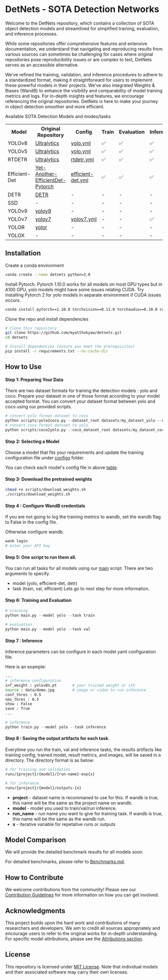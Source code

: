 # DetNets - SOTA Detection Networks


Welcome to the DetNets repository, which contains a collection of SOTA object detection models and streamlined for simplified training, evaluation, and inference processes. 

While some repositories offer comprehensive features and extensive documentation, we understand that navigating and reproducing results from various sources can sometimes be challenging for cases where original repositories pose reproducibility issues or are complex to test, DetNets serves as an accessible alternative.

We've refined the training, validation, and inference procedures to adhere to a standardized format, making it straightforward for users to implement these powerful models in their projects. We've also integrated Weights & Biases (WandB) to enhance the visibility and comparability of model training metrics and logs. For in-depth insights and features, we encourage referencing the original repositories. DetNets is here to make your journey in object detection smoother and more efficient.

<a id="models">Available SOTA Detection Models and modes/tasks</a>

<table>
  <tr>
    <th>Model</th>
    <th>Original Repository</th>
    <th>Config</th>
    <th>Train</th>
    <th>Evaluation</th>
    <th>Inference</th>
  </tr>
  <tr>
    <td>YOLOv8</td>
    <td><a href="https://github.com/ultralytics/ultralytics">Ultralytics</a></td>
    <td><a href="https://github.com/myatthukyaw/detnets/blob/main/configs/yolo.yml">yolo.yml</a></td>
    <td>✅</td>
    <td>✅</td>
    <td>✅</td>
  </tr>
  <tr>
    <tr>
    <td>YOLOv5</td>
    <td><a href="https://github.com/ultralytics/ultralytics">Ultralytics</a></td>
    <td><a href="https://github.com/myatthukyaw/detnets/blob/main/configs/yolo.yml">yolo.yml</a></td>
    <td>✅</td>
    <td>✅</td>
    <td>✅</td>
  </tr>
  <tr>
    <tr>
    <td>RTDETR</td>
    <td><a href="https://github.com/ultralytics/ultralytics">Ultralytics</a></td>
    <td><a href="https://github.com/myatthukyaw/detnets/blob/main/configs/rtdetr.yml">rtdetr.yml</a></td>
    <td>✅</td>
    <td>✅</td>
    <td>✅</td>
  </tr>
  <tr>
    <td>Efficient-Det</td>
    <td><a href="https://github.com/zylo117/Yet-Another-EfficientDet-Pytorch">Yet-Another-EfficientDet-Pytorch</a></td>
    <td><a href="https://github.com/myatthukyaw/detnets/blob/main/configs/efficient-det.yml">efficient-det.yml</a></td>
    <td>✅</td>
    <td>✅</td>
    <td>✅</td>
  </tr>
  <tr>
    <td>DETR</td>
    <td><a href="https://github.com/facebookresearch/detr">DETR</a></td>
    <td>-</td>
    <td>-</td>
    <td>-</td>
    <td>-</td>
  </tr>
  <tr>
    <td>SSD</td>
    <td>-</td>
    <td>-</td>
    <td>-</td>
    <td>-</td>
    <td>-</td>
  </tr>
  <tr>
    <td>YOLOv9</td>
    <td><a href="https://github.com/WongKinYiu/yolov9">yolov9</a></td>
    <td>-</td>
    <td>-</td>
    <td>-</td>
    <td>-</td>
  </tr>
    <tr>
    <td>YOLOv7</td>
    <td><a href="https://github.com/WongKinYiu/yolov7">yolov7</a></td>
    <td><a href="https://github.com/myatthukyaw/detnets/blob/main/configs/yolov7.yml">yolov7.yml</a></td>
    <td>-</td>
    <td>-</td>
    <td>✅</td>
  </tr>
    <tr>
    <td>YOLOR</td>
    <td><a href="https://github.com/WongKinYiu/yolor">yolor</a></td>
    <td>-</td>
    <td>-</td>
    <td>-</td>
    <td>-</td>
  </tr>
  <tr>
    <td>YOLOX</td>
    <td>-</td>
    <td>-</td>
    <td>-</td>
    <td>-</td>
    <td>-</td>
  </tr>
</table>



## Installation

Create a conda environment
```bash
conda create --name detnets python=3.8
```

Install Pytorch. 
Pytorch 1.10.0 works for all models on most GPU types but in A100 GPU, yolo models might have some issues relating CUDA. Try installing Pytorch 2 for yolo models in separate environment if CUDA issues occurs.
```bash
conda install pytorch==1.10.0 torchvision==0.11.0 torchaudio==0.10.0 cudatoolkit=11.3 -c pytorch -c conda-forge
```

Clone the repo and install dependencies
```bash
# Clone this repository
git clone https://github.com/myatthukyaw/detnets.git
cd detnets

# Install dependencies (ensure you meet the prerequisites)
pip install -r requirements.txt --no-cache-dir 
```

## How to Use

#### Step 1: Preparing Your Data</br>
There are two dataset formats for training the detection models : yolo and coco. Prepare your dataset in one of those format according to your model accepted format. You can convert your dataset format between yolo and coco using our provided scripts. 

```python
# convert yolo format dataset to coco
python scripts/yolo2coco.py --dataset_root datasets/my_dataset_yolo --output_dataset datasets/my_dataset_coco
# convert coco format dataset to yolo
python scripts/coco2yolo.py --coco_dataset_root datasets/my_dataset_coco --output_yolo_dataset datasets/my_dataset_yolo
```

#### Step 2: Selecting a Model</br>
Choose a model that fits your requirements and update the training configuration file under [configs](https://github.com/myatthukyaw/detnets/blob/main/configs) folder.

You can check each model's config file in above [table](#models).

#### Step 3: Download the pretrained weights

```bash
chmod +x scripts/download_weights.sh
./scripts/download_weights.sh
```

#### Step 4 : Configure WandB credentials 

If you are not going to log the training metrics to wandb, set the wandb flag to False in the config file. 

Otherwise configure wandb. 

```bash
wanb login 
# enter your API key
```

#### Step 5: One script to run them all.</br>
You can run all tasks for all models using our [main](https://github.com/myatthukyaw/detnets/blob/main/main.py) script.
There are two arguments to specify. 
- model (yolo, efficient-det, detr)
- task (train, val, efficient)
Lets go to next step for more information. 

#### Step 6: Training and Evaluation
```python
# training
python main.py --model yolo --task train

# evaluation
python main.py --model yolo --task val
```

#### Step 7 : Inference

Inference parameters can be configure in each model yaml configuration file.

Here is an example:
```bash
...
# inference configuration
inf_weight : yolov8n.pt       # your trained weight or sth
source : data/demo.jpg        # image or video to run inference
conf_thres : 0.5
nms_thres : 0.5
show : False
save : True
...
```

```python
# inference
python train.py --model yolo --task inference
```

#### Step 8 : Saving the output artifacts for each task.

Everytime you run the train, val and inference tasks, the results artifacts like training config, trained model, result metrics, and images, will be saved in a directory.
The directory format is as below: 
```bash
# for training and validation
runs/{project}/{model}/{run-name}-exp{x}

# for inference
runs/{project}/{model}/outputs-{x}
```

- **project** - dataset name is recommaned to use for this. If wandb is true, this name will be the same as the project name on wandb. 
- **model** - model you used to train/val/run inference.
- **run_name** - run name you want to give for training task. If wandb is true, this name will be the same as the wandb run. 
- **x** - iterative variable for repetative runs or outputs


## Model Comparison
We will provide the detailed benchmark results for all models soon.

For detailed benchmarks, please refer to [Benchmarks.md](BENCHMARKS.md).


## How to Contribute
We welcome contributions from the community! Please see our [Contribution Guidelines](CONTRIBUTION.md) for more information on how you can get involved.

## Acknowledgments
This project builds upon the hard work and contributions of many researchers and developers. We aim to credit all sources appropriately and encourage users to refer to the original works for in-depth understanding. For specific model attributions, please see the [Attributions section](ATTRIBUTION.md).

## License
This repository is licensed under [MIT License](LICENSE). Note that individual models and their associated software may carry their own licenses.